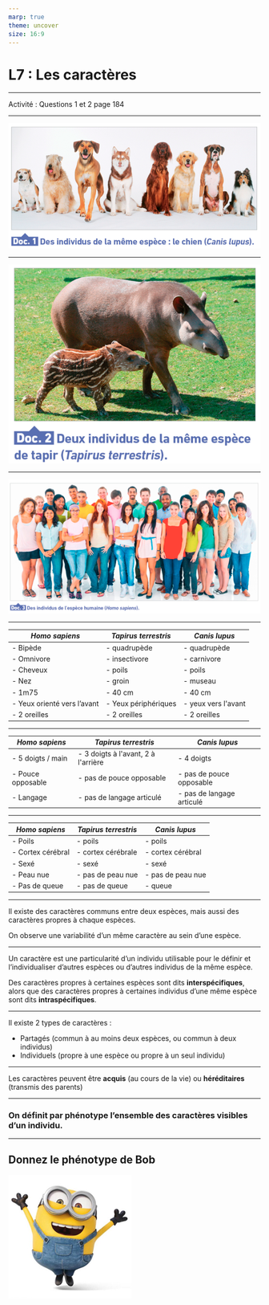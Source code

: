 ```yaml
---
marp: true
theme: uncover
size: 16:9
---
```

<!-- paginate: true -->

# L7 : Les caractères

--- 

Activité : Questions 1 et 2 page 184

--- 

![bg fit](../Ressources/Photos/3L7-1.png)

---

![bg fit](../Ressources/Photos/3L7-2.png)

---

![bg fit](../Ressources/Photos/3L7-3.png)

---

| *Homo sapiens*                      | *Tapirus terrestris* | *Canis lupus*    | 
| ---------------------------------- | -------------------------- | ------------- |
| - Bipède                            | - quadrupède | - quadrupède
| - Omnivore                          | - insectivore | - carnivore
| - Cheveux                           | - poils | - poils
| - Nez                               | - groin | - museau
| - 1m75                              | - 40 cm | - 40 cm
| - Yeux orienté vers l’avant         | - Yeux périphériques | - yeux vers l'avant
| - 2 oreilles                        | - 2 oreilles | - 2 oreilles


---

| *Homo sapiens*                       | *Tapirus terrestris* | *Canis lupus*    | 
| ---------------------------------- | -------------------------- | ------------- |
| - 5 doigts / main                   | - 3 doigts à l'avant, 2 à l'arrière  | - 4 doigts
| - Pouce opposable                   | - pas de pouce opposable | - pas de pouce opposable
| - Langage                           | - pas de langage articulé | - pas de langage articulé

---

| *Homo sapiens*                     | *Tapirus terrestris* | *Canis lupus*    | 
| ---------------------------------- | -------------------------- | ------------- |
| - Poils                             | - poils | - poils
| - Cortex cérébral                   | - cortex cérébrale | - cortex cérébral
| - Sexé                              | - sexé | - sexé
| - Peau nue                          | - pas de peau nue | - pas de peau nue
| - Pas de queue                      | - pas de queue | - queue
                               
---

Il existe des caractères communs entre deux espèces, mais aussi des caractères propres à chaque espèces. 

On observe une variabilité d’un même caractère au sein d’une espèce. 

---

Un caractère est une particularité d’un individu utilisable pour le définir et l’individualiser d’autres espèces ou d’autres individus de la même espèce.

Des caractères propres à certaines espèces sont dits **interspécifiques**,  alors que des caractères propres à certaines individus d’une même espèce sont dits **intraspécifiques**. 

---

Il existe 2 types de caractères : 

* Partagés (commun à au moins deux espèces, ou commun à deux individus) 
* Individuels (propre à une espèce ou propre à un seul individu)

---

Les caractères peuvent être **acquis** (au cours de la vie) ou **héréditaires** (transmis des parents)


---

### On définit par **phénotype** l’ensemble des caractères visibles d’un individu. 

---

## Donnez le phénotype de Bob 

![bg left](../Ressources/Photos/3L7-4.png)



